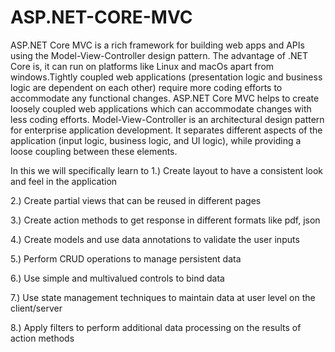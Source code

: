 # ASP.NET-CORE-MVC

ASP.NET Core MVC is a rich framework for building web apps and APIs using the Model-View-Controller design pattern. The advantage of .NET Core is, it can run on platforms like Linux and macOs apart from windows.Tightly coupled web applications (presentation logic and business logic are dependent on each other) require more coding efforts to accommodate any functional changes. ASP.NET Core MVC helps to create loosely coupled web applications which can accommodate changes with less coding efforts.
Model-View-Controller is an architectural design pattern for enterprise application development. It separates different aspects of the application (input logic, business logic, and UI logic), while providing a loose coupling between these elements.

In this we will specifically learn to
1.) Create layout to have a consistent look and feel in the application

2.) Create partial views that can be reused in different pages

3.) Create action methods to get response in different formats like pdf, json

4.) Create models and use data annotations to validate the user inputs

5.) Perform CRUD operations to manage persistent data

6.) Use simple and multivalued controls to bind data

7.) Use state management techniques to maintain data at user level on the client/server

8.) Apply filters to perform additional data processing on the results of action methods

 
             


